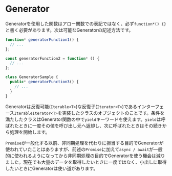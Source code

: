 # Generator

Generatorを使用した関数はアロー関数での表記ではなく、必ず`function*() {}`と書く必要があります。次は可能なGeneratorの記述方法です。

```typescript
function* generatorFunction1() {
  // ...
};

const generatorFunction2 = function* () {
  // ...
};

class GeneratorSample {
  public* generatorFunction3() {
    // ...
  }
}
```

Generatorは反復可能\(`Iterable<T>`\)な反復子\(`Iterator<T>`\)であるインターフェース`IterableIterator<T>`を実装したクラスのオブジェクトのことです。条件を満たしたクラスはGenerator関数の中で`yield`キーワードを使えます。`yield`は呼ばれたときに一度その値を呼び出し元へ返却し、次に呼ばれたときはその続きから処理を開始します。

`Promise`が一般化する以前、非同期処理を代わりに担当する目的でGeneratorが使われていたことはありますが、前述の`Promise`に加えて`async / await`が一般的に使われるようになってから非同期処理の目的でGeneratorを使う機会は減りました。現在でも大量のデータを取得したいときに一度ではなく、小出しに取得したいときにGeneratorは使い道があります。

